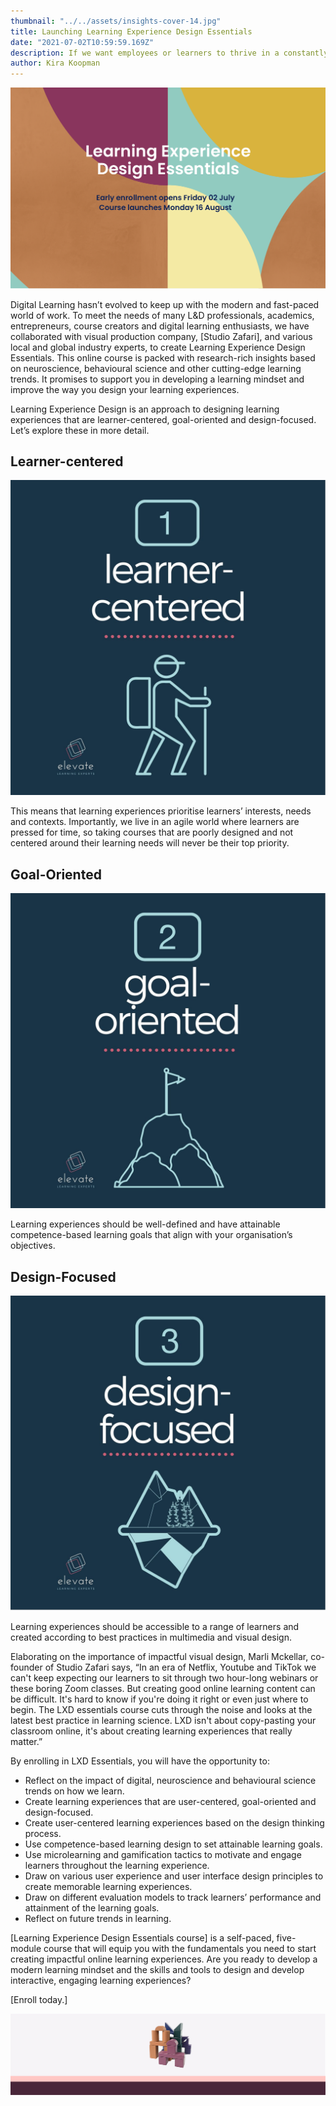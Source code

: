```yaml
---
thumbnail: "../../assets/insights-cover-14.jpg"
title: Launching Learning Experience Design Essentials
date: "2021-07-02T10:59:59.169Z"
description: If we want employees or learners to thrive in a constantly changing world, we have to equip them with the skills and knowledge to do so. Outdated modes of teaching and learning are no longer serving generations that are digitally adept.” explains the Founder of Elevate Learning, Kira Koopman.
author: Kira Koopman
---
```


![top-banner](./top-banner.png)

Digital Learning hasn’t evolved to keep up with the modern and fast-paced world of work. To meet the needs of many L&D professionals, academics, entrepreneurs, course creators and digital learning enthusiasts, we have collaborated with visual production company, [Studio Zafari], and various local and global industry experts, to create Learning Experience Design Essentials. This online course is packed with research-rich insights based on neuroscience, behavioural science and other cutting-edge learning trends. It promises to support you in developing a learning mindset and improve the way you design your learning experiences.

Learning Experience Design is an approach to designing learning experiences that are learner-centered, goal-oriented and design-focused. Let’s explore these in more detail.

## Learner-centered

![learner-centered](./learner-centered.jpg)

This means that learning experiences prioritise learners’ interests, needs and contexts. Importantly, we live in an agile world where learners are pressed for time, so taking courses that are poorly designed and not centered around their learning needs will never be their top priority.

## Goal-Oriented

![goal-orientated](./goal-orientated.jpg)

Learning experiences should be well-defined and have attainable competence-based learning goals that align with your organisation’s objectives.

## Design-Focused

![design-focused](./design-focused.jpg)

Learning experiences should be accessible to a range of learners and created according to best practices in multimedia and visual design.

Elaborating on the importance of impactful visual design, Marli Mckellar, co-founder of Studio Zafari says, “In an era of Netflix, Youtube and TikTok we can't keep expecting our learners to sit through two hour-long webinars or these boring Zoom classes. But creating good online learning content can be difficult. It's hard to know if you're doing it right or even just where to begin. The LXD essentials course cuts through the noise and looks at the latest best practice in learning science. LXD isn't about copy-pasting your classroom online, it's about creating learning experiences that really matter.”

By enrolling in LXD Essentials, you will have the opportunity to:

- Reflect on the impact of digital, neuroscience and behavioural science trends on how we learn.
- Create learning experiences that are user-centered, goal-oriented and design-focused.
- Create user-centered learning experiences based on the design thinking process.
- Use competence-based learning design to set attainable learning goals.
- Use microlearning and gamification tactics to motivate and engage learners throughout the learning experience.
- Draw on various user experience and user interface design principles to create memorable learning experiences.
- Draw on different evaluation models to track learners’ performance and attainment of the learning goals.
- Reflect on future trends in learning.

[Learning Experience Design Essentials course] is a self-paced, five-module course that will equip you with the fundamentals you need to start creating impactful online learning experiences. Are you ready to develop a modern learning mindset and the skills and tools to design and develop interactive, engaging learning experiences?

[Enroll today.]

![bottom-banner](./bottom-banner.png)
